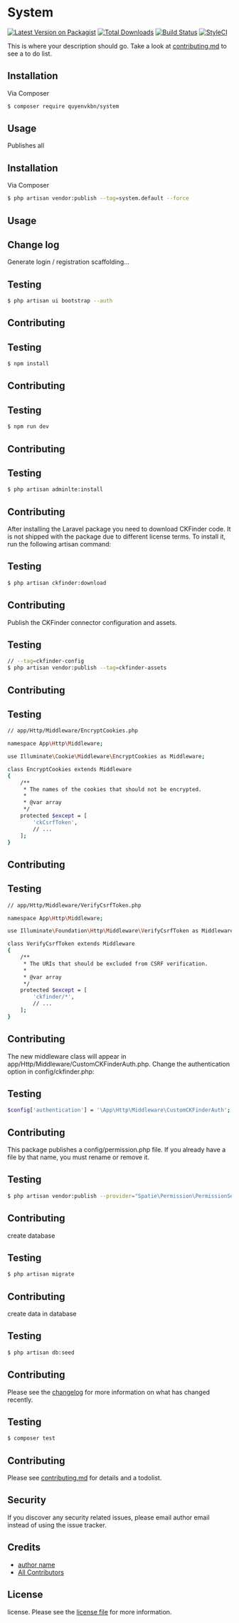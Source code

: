 # System

[![Latest Version on Packagist][ico-version]][link-packagist]
[![Total Downloads][ico-downloads]][link-downloads]
[![Build Status][ico-travis]][link-travis]
[![StyleCI][ico-styleci]][link-styleci]

This is where your description should go. Take a look at [contributing.md](contributing.md) to see a to do list.

## Installation

Via Composer

``` bash
$ composer require quyenvkbn/system
```

## Usage

Publishes all

## Installation

Via Composer

``` bash
$ php artisan vendor:publish --tag=system.default --force
```

## Usage

## Change log

Generate login / registration scaffolding...

## Testing

``` bash
$ php artisan ui bootstrap --auth
```

## Contributing

## Testing

``` bash
$ npm install
```

## Contributing

## Testing

``` bash
$ npm run dev
```

## Contributing



## Testing

``` bash
$ php artisan adminlte:install
```

## Contributing

After installing the Laravel package you need to download CKFinder code. It is not shipped with the package due to different license terms. To install it, run the following artisan command:

## Testing

``` bash
$ php artisan ckfinder:download
```

## Contributing

Publish the CKFinder connector configuration and assets.

## Testing

``` bash
// --tag=ckfinder-config
$ php artisan vendor:publish --tag=ckfinder-assets
```

## Contributing

## Testing

``` bash
// app/Http/Middleware/EncryptCookies.php

namespace App\Http\Middleware;

use Illuminate\Cookie\Middleware\EncryptCookies as Middleware;

class EncryptCookies extends Middleware
{
    /**
     * The names of the cookies that should not be encrypted.
     *
     * @var array
     */
    protected $except = [
        'ckCsrfToken',
        // ...
    ];
}
```

## Contributing


## Testing

``` bash
// app/Http/Middleware/VerifyCsrfToken.php

namespace App\Http\Middleware;

use Illuminate\Foundation\Http\Middleware\VerifyCsrfToken as Middleware;

class VerifyCsrfToken extends Middleware
{
    /**
     * The URIs that should be excluded from CSRF verification.
     *
     * @var array
     */
    protected $except = [
        'ckfinder/*',
        // ...
    ];
}
```

## Contributing

The new middleware class will appear in app/Http/Middleware/CustomCKFinderAuth.php. Change the authentication option in config/ckfinder.php:

## Testing

``` bash
$config['authentication'] = '\App\Http\Middleware\CustomCKFinderAuth';
```

## Contributing

This package publishes a config/permission.php file. If you already have a file by that name, you must rename or remove it.

## Testing

``` bash
$ php artisan vendor:publish --provider="Spatie\Permission\PermissionServiceProvider"
```

## Contributing

create database

## Testing

``` bash
$ php artisan migrate
```

## Contributing

create data in database

## Testing

``` bash
$ php artisan db:seed
```

## Contributing

Please see the [changelog](changelog.md) for more information on what has changed recently.

## Testing

``` bash
$ composer test
```

## Contributing

Please see [contributing.md](contributing.md) for details and a todolist.

## Security

If you discover any security related issues, please email author email instead of using the issue tracker.

## Credits

- [author name][link-author]
- [All Contributors][link-contributors]

## License

license. Please see the [license file](license.md) for more information.

[ico-version]: https://img.shields.io/packagist/v/quyenvkbn/system.svg?style=flat-square
[ico-downloads]: https://img.shields.io/packagist/dt/quyenvkbn/system.svg?style=flat-square
[ico-travis]: https://img.shields.io/travis/quyenvkbn/system/master.svg?style=flat-square
[ico-styleci]: https://styleci.io/repos/12345678/shield

[link-packagist]: https://packagist.org/packages/quyenvkbn/system
[link-downloads]: https://packagist.org/packages/quyenvkbn/system
[link-travis]: https://travis-ci.org/quyenvkbn/system
[link-styleci]: https://styleci.io/repos/12345678
[link-author]: https://github.com/quyenvkbn
[link-contributors]: ../../contributors
